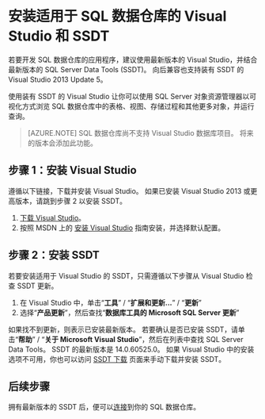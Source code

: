 <properties
    pageTitle="安装适用于 SQL 数据仓库的 Visual Studio 和 SSDT | Azure"
    description="安装适用于 Azure SQL 数据仓库的 Visual Studio 和 SQL Server 开发工具 (SSDT)"
    services="sql-data-warehouse"
    documentationcenter="NA"
    author="barbkess"
    manager="jhubbard"
    editor=""
    translationtype="Human Translation" />
<tags
    ms.assetid="0ed9b406-9b42-4fe6-b963-fe0a5b48aac1"
    ms.service="sql-data-warehouse"
    ms.devlang="NA"
    ms.topic="article"
    ms.tgt_pltfrm="NA"
    ms.workload="data-services"
    ms.custom="connect"
    ms.date="03/30/2017"
    wacn.date="05/08/2017"
    ms.author="barbkess"
    ms.sourcegitcommit="2c4ee90387d280f15b2f2ed656f7d4862ad80901"
    ms.openlocfilehash="322ed2004c33b5b9558e73eff7958fa992a81207"
    ms.lasthandoff="04/28/2017" />

# <a name="install-visual-studio-and-ssdt-for-sql-data-warehouse"></a>安装适用于 SQL 数据仓库的 Visual Studio 和 SSDT
若要开发 SQL 数据仓库的应用程序，建议使用最新版本的 Visual Studio，并结合最新版本的 SQL Server Data Tools (SSDT)。  向后兼容也支持装有 SSDT 的 Visual Studio 2013 Update 5。  

使用装有 SSDT 的 Visual Studio 让你可以使用 SQL Server 对象资源管理器以可视化方式浏览 SQL 数据仓库中的表格、视图、存储过程和其他更多对象，并运行查询。

> [AZURE.NOTE]
> SQL 数据仓库尚不支持 Visual Studio 数据库项目。  将来的版本会添加此功能。
> 
> 

## <a name="step-1-install-visual-studio"></a>步骤 1：安装 Visual Studio
遵循以下链接，下载并安装 Visual Studio。 如果已安装 Visual Studio 2013 或更高版本，请跳到步骤 2 以安装 SSDT。

1. [下载 Visual Studio][]。
2. 按照 MSDN 上的 [安装 Visual Studio][Installing Visual Studio] 指南安装，并选择默认配置。

## <a name="step-2-install-ssdt"></a>步骤 2：安装 SSDT
若要安装适用于 Visual Studio 的 SSDT，只需遵循以下步骤从 Visual Studio 检查 SSDT 更新。

1. 在 Visual Studio 中，单击“**工具**” / “**扩展和更新...**” / “**更新**”
2. 选择“**产品更新**”，然后查找“**数据库工具的 Microsoft SQL Server 更新**”

如果找不到更新，则表示已安装最新版本。  若要确认是否已安装 SSDT，请单击“**帮助**” / “**关于 Microsoft Visual Studio**”，然后在列表中查找 SQL Server Data Tools。  SSDT 的最新版本是 14.0.60525.0。  如果 Visual Studio 中的安装选项不可用，你也可以访问 [SSDT 下载][SSDT Download] 页面来手动下载并安装 SSDT。

## <a name="next-steps"></a>后续步骤
拥有最新版本的 SSDT 后，便可以[连接][connect]到你的 SQL 数据仓库。

<!--Anchors-->


<!--Image references-->

<!--Articles-->
[connect]: /documentation/articles/sql-data-warehouse-query-visual-studio/

<!--Other-->
[下载 Visual Studio]: https://www.visualstudio.com/zh-cn/downloads/
[Installing Visual Studio]: https://msdn.microsoft.com/zh-cn/library/e2h7fzkw.aspx
[SSDT Download]: https://msdn.microsoft.com/zh-cn/library/mt204009.aspx

<!--Update_Description:update meta properties;wording update-->